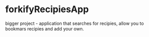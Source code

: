 # forkifyRecipiesApp
bigger project - application that searches for recipies, allow you to bookmars recipies and add your own. 
